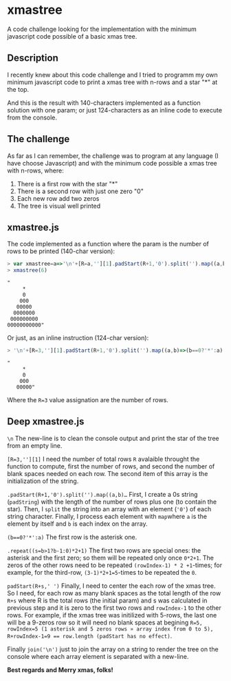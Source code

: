 # xmastree
A code challenge looking for the implementation with the minimum javascript code possible of a basic xmas tree.

## Description
I recently knew about this code challenge and I tried to programm my own minimum javascript code to print a xmas tree with n-rows and a star "*" at the top.

And this is the result with 140-characters implemented as a function solution with one param; or just 124-characters as an inline code to execute from the console.

## The challenge
As far as I can remember, the challenge was to program at any language (I have choose Javascript) and with the minimum code possible a xmas tree with n-rows, where:
1. There is a first row with the star "*"
2. There is a second row with just one zero "0"
3. Each new row add two zeros
4. The tree is visual well printed

## xmastree.js 
The code implemented as a function where the param is the number of rows to be printed (140-char version):

```js
> var xmastree=a=>'\n'+[R=a,''][1].padStart(R+1,'0').split('').map((a,b)=>(b==0?'*':a).repeat((s=b>1?b-1:0)*2+1).padStart(R+s,' ')).join('\n')
> xmastree(6)
```
```text
"
     *
     0
    000
   00000
  0000000
 000000000
00000000000"
```

Or just, as an inline instruction (124-char version):

```js
> '\n'+[R=3,''][1].padStart(R+1,'0').split('').map((a,b)=>(b==0?'*':a).repeat((s=b>1?b-1:0)*2+1).padStart(R+s,' ')).join('\n')
```
```text
"
     *
     0
    000
   00000"
```

Where the `R=3` value assignation are the number of rows.

## Deep xmastree.js 
`\n`
The new-line is to clean the console output and print the star of the tree from an empty line.

`[R=3,''][1]`
I need the number of total rows `R` avalaible throught the function to compute, first the number of rows, and second the number of blank spaces needed on each row.
The second item of this array is the initialization of the string.

`.padStart(R+1,'0').split('').map((a,b)…`
First, I create a 0s string (`padString`) with the length of the number of rows plus one (to contain the star).
Then, I `split` the string into an array with an element (`'0'`) of each string character.
Finally, I process each element with `map`where `a` is the element by itself and `b` is each index on the array.

`(b==0?'*':a)`
The first row is the asterisk one.

`.repeat((s=b>1?b-1:0)*2+1)`
The first two rows are special ones: the asterisk and the first zero; so them will be repeated only once `0*2+1`. The zeros of the other rows need to be repeated `(rowIndex-1) * 2 +1`-times; for example, for the third-row, `(3-1)*2+1=5`-times to be repeated the `0`.

`padStart(R+s,' ')`
Finally, I need to center the each row of the xmas tree. So I need, for each row as many blank spaces as the total length of the row `R+s` where R is the total rows (the initial param) and s was calculated in previous step and it is zero to the first two rows and `rowIndex-1` to the other rows. For example, if the xmas tree was initilized with 5-rows, the last one will be a 9-zeros row so it will need no blank spaces at begining `R=5, rowIndex=5 (1 asterisk and 5 zeros rows » array index from 0 to 5), R+rowIndex-1=9 == row.length (padStart has no effect)`.

Finally `join('\n')` just to join the array on a string to render the tree on the console where each array element is separated with a new-line.

**Best regards and Merry xmas, folks!**
